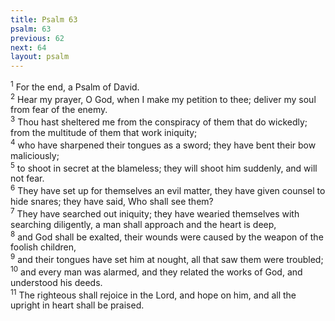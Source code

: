 ```yaml
---
title: Psalm 63
psalm: 63
previous: 62
next: 64
layout: psalm
---
```

<div class="psalm-verse"><sup class="verse-number">1</sup> For the end, a Psalm of David. </div><div class="psalm-verse"><sup class="verse-number">2</sup> Hear my prayer, O God, when I make my petition to thee; deliver my soul from fear of the enemy. </div><div class="psalm-verse"><sup class="verse-number">3</sup> Thou hast sheltered me from the conspiracy of them that do wickedly; from the multitude of them that work iniquity; </div><div class="psalm-verse"><sup class="verse-number">4</sup> who have sharpened their tongues as a sword; they have bent their bow maliciously; </div><div class="psalm-verse"><sup class="verse-number">5</sup> to shoot in secret at the blameless; they will shoot him suddenly, and will not fear. </div><div class="psalm-verse"><sup class="verse-number">6</sup> They have set up for themselves an evil matter, they have given counsel to hide snares; they have said, Who shall see them? </div><div class="psalm-verse"><sup class="verse-number">7</sup> They have searched out iniquity; they have wearied themselves with searching diligently, a man shall approach and the heart is deep, </div><div class="psalm-verse"><sup class="verse-number">8</sup> and God shall be exalted, their wounds were caused by the weapon of the foolish children, </div><div class="psalm-verse"><sup class="verse-number">9</sup> and their tongues have set him at nought, all that saw them were troubled; </div><div class="psalm-verse"><sup class="verse-number">10</sup> and every man was alarmed, and they related the works of God, and understood his deeds. </div><div class="psalm-verse"><sup class="verse-number">11</sup> The righteous shall rejoice in the Lord, and hope on him, and all the upright in heart shall be praised. </div>